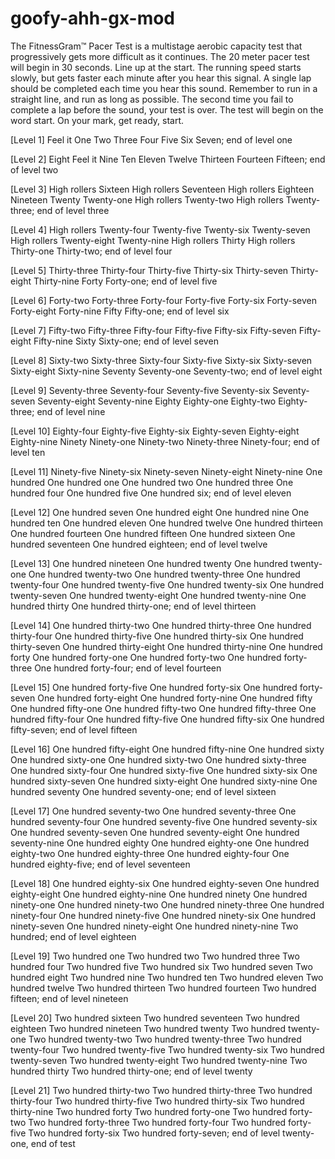 # goofy-ahh-gx-mod
The FitnessGram™ Pacer Test is a multistage aerobic capacity test that progressively gets more difficult as it continues.
The 20 meter pacer test will begin in 30 seconds.
Line up at the start.
The running speed starts slowly, but gets faster each minute after you hear this signal.
A single lap should be completed each time you hear this sound.
Remember to run in a straight line, and run as long as possible.
The second time you fail to complete a lap before the sound, your test is over.
The test will begin on the word start.
On your mark, get ready, start.

[Level 1]
Feel it
One
Two
Three
Four
Five
Six
Seven; end of level one

[Level 2]
Eight
Feel it
Nine
Ten
Eleven
Twelve
Thirteen
Fourteen
Fifteen; end of level two

[Level 3]
High rollers
Sixteen
High rollers
Seventeen
High rollers
Eighteen
Nineteen
Twenty
Twenty-one
High rollers
Twenty-two
High rollers
Twenty-three; end of level three

[Level 4]
High rollers
Twenty-four
Twenty-five
Twenty-six
Twenty-seven
High rollers
Twenty-eight
Twenty-nine
High rollers
Thirty
High rollers
Thirty-one
Thirty-two; end of level four

[Level 5]
Thirty-three
Thirty-four
Thirty-five
Thirty-six
Thirty-seven
Thirty-eight
Thirty-nine
Forty
Forty-one; end of level five

[Level 6]
Forty-two
Forty-three
Forty-four
Forty-five
Forty-six
Forty-seven
Forty-eight
Forty-nine
Fifty
Fifty-one; end of level six

[Level 7]
Fifty-two
Fifty-three
Fifty-four
Fifty-five
Fifty-six
Fifty-seven
Fifty-eight
Fifty-nine
Sixty
Sixty-one; end of level seven

[Level 8]
Sixty-two
Sixty-three
Sixty-four
Sixty-five
Sixty-six
Sixty-seven
Sixty-eight
Sixty-nine
Seventy
Seventy-one
Seventy-two; end of level eight

[Level 9]
Seventy-three
Seventy-four
Seventy-five
Seventy-six
Seventy-seven
Seventy-eight
Seventy-nine
Eighty
Eighty-one
Eighty-two
Eighty-three; end of level nine

[Level 10]
Eighty-four
Eighty-five
Eighty-six
Eighty-seven
Eighty-eight
Eighty-nine
Ninety
Ninety-one
Ninety-two
Ninety-three
Ninety-four; end of level ten

[Level 11]
Ninety-five
Ninety-six
Ninety-seven
Ninety-eight
Ninety-nine
One hundred
One hundred one
One hundred two
One hundred three
One hundred four
One hundred five
One hundred six; end of level eleven

[Level 12]
One hundred seven
One hundred eight
One hundred nine
One hundred ten
One hundred eleven
One hundred twelve
One hundred thirteen
One hundred fourteen
One hundred fifteen
One hundred sixteen
One hundred seventeen
One hundred eighteen; end of level twelve

[Level 13]
One hundred nineteen
One hundred twenty
One hundred twenty-one
One hundred twenty-two
One hundred twenty-three
One hundred twenty-four
One hundred twenty-five
One hundred twenty-six
One hundred twenty-seven
One hundred twenty-eight
One hundred twenty-nine
One hundred thirty
One hundred thirty-one; end of level thirteen

[Level 14]
One hundred thirty-two
One hundred thirty-three
One hundred thirty-four
One hundred thirty-five
One hundred thirty-six
One hundred thirty-seven
One hundred thirty-eight
One hundred thirty-nine
One hundred forty
One hundred forty-one
One hundred forty-two
One hundred forty-three
One hundred forty-four; end of level fourteen

[Level 15]
One hundred forty-five
One hundred forty-six
One hundred forty-seven
One hundred forty-eight
One hundred forty-nine
One hundred fifty
One hundred fifty-one
One hundred fifty-two
One hundred fifty-three
One hundred fifty-four
One hundred fifty-five
One hundred fifty-six
One hundred fifty-seven; end of level fifteen

[Level 16]
One hundred fifty-eight
One hundred fifty-nine
One hundred sixty
One hundred sixty-one
One hundred sixty-two
One hundred sixty-three
One hundred sixty-four
One hundred sixty-five
One hundred sixty-six
One hundred sixty-seven
One hundred sixty-eight
One hundred sixty-nine
One hundred seventy
One hundred seventy-one; end of level sixteen

[Level 17]
One hundred seventy-two
One hundred seventy-three
One hundred seventy-four
One hundred seventy-five
One hundred seventy-six
One hundred seventy-seven
One hundred seventy-eight
One hundred seventy-nine
One hundred eighty
One hundred eighty-one
One hundred eighty-two
One hundred eighty-three
One hundred eighty-four
One hundred eighty-five; end of level seventeen

[Level 18]
One hundred eighty-six
One hundred eighty-seven
One hundred eighty-eight
One hundred eighty-nine
One hundred ninety
One hundred ninety-one
One hundred ninety-two
One hundred ninety-three
One hundred ninety-four
One hundred ninety-five
One hundred ninety-six
One hundred ninety-seven
One hundred ninety-eight
One hundred ninety-nine
Two hundred; end of level eighteen

[Level 19]
Two hundred one
Two hundred two
Two hundred three
Two hundred four
Two hundred five
Two hundred six
Two hundred seven
Two hundred eight
Two hundred nine
Two hundred ten
Two hundred eleven
Two hundred twelve
Two hundred thirteen
Two hundred fourteen
Two hundred fifteen; end of level nineteen

[Level 20]
Two hundred sixteen
Two hundred seventeen
Two hundred eighteen
Two hundred nineteen
Two hundred twenty
Two hundred twenty-one
Two hundred twenty-two
Two hundred twenty-three
Two hundred twenty-four
Two hundred twenty-five
Two hundred twenty-six
Two hundred twenty-seven
Two hundred twenty-eight
Two hundred twenty-nine
Two hundred thirty
Two hundred thirty-one; end of level twenty

[Level 21]
Two hundred thirty-two
Two hundred thirty-three
Two hundred thirty-four
Two hundred thirty-five
Two hundred thirty-six
Two hundred thirty-nine
Two hundred forty
Two hundred forty-one
Two hundred forty-two
Two hundred forty-three
Two hundred forty-four
Two hundred forty-five
Two hundred forty-six
Two hundred forty-seven; end of level twenty-one, end of test

